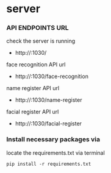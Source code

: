 # server

### API ENDPOINTS URL

check the server is running
* http://<ip address>:1030/

face recognition API url 
* http://<ip address>:1030/face-recognition

name register API url
* http://<ip address>:1030/name-register

facial register API url
* http://<ip address>:1030/facial-register

### Install necessary packages via

locate the requirements.txt via terminal

```shell
pip install -r requirements.txt
```